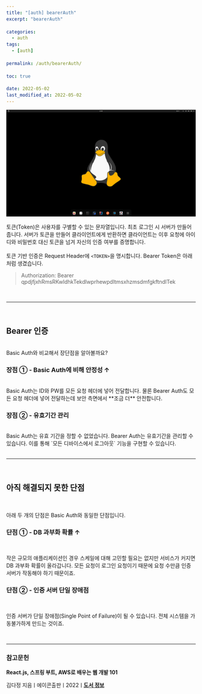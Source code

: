```yaml
---
title: "[auth] bearerAuth"
excerpt: "bearerAuth"

categories:
  - auth
tags:
  - [auth]

permalink: /auth/bearerAuth/

toc: true

date: 2022-05-02
last_modified_at: 2022-05-02
---
```


![bearerAuth](/assets/images/posts_img/bearerAuth.png)

토큰(Token)은 사용자를 구별할 수 있는 문자열입니다. 최초 로그인 시 서버가 만들어 줍니다. 서버가 토큰을 만들어 클라이언트에게 반환하면 클라이언트는 이후 요청에 아이디와 비밀번호 대신 토큰을 넘겨 자신의 인증 여부를 증명합니다.<br />
<br />
토큰 기반 인증은 Request Header에 `<TOKEN>`을 명시합니다. Bearer Token은 아래처럼 생겼습니다.<br />

>Authorization: Bearer qpdjfjxhRmsRKwldhkTekdlwprhewpdltmsxhzmsdmfgkftndlTek
 
<br />

---
<br />

## Bearer 인증
<br />
Basic Auth와 비교해서 장단점을 알아볼까요?<br />

### 장점 ① - Basic Auth에 비해 안정성 ↑
<br />
Basic Auth는 ID와 PW를 모든 요청 헤더에 넣어 전달합니다. 물론 Bearer Auth도 모든 요청 헤더에 넣어 전달하는데 보안 측면에서 **조금 더** 안전합니다.<br />


### 장점 ② - 유효기간 관리
<br />
Basic Auth는 유효 기간을 정할 수 없었습니다. Bearer Auth는 유효기간을 관리할 수 있습니다. 이를 통해 `모든 디바이스에서 로그아웃` 기능을 구현할 수 있습니다.<br />


<br>

---

<br>

## 아직 해결되지 못한 단점
<br />

아래 두 개의 단점은 Basic Auth와 동일한 단점입니다.<br />

### 단점 ① - DB 과부화 확률 ↑
<br />

작은 규모의 애플리케이션인 경우 스케일에 대해 고민할 필요는 없지만 서비스가 커지면 DB 과부화 확률이 올라갑니다. 모든 요청이 로그인 요청이기 때문에 요청 수만큼 인증 서버가 작동해야 하기 때문이죠.<br />

### 단점 ② - 인증 서버 단일 장애점
<br />

인증 서버가 단일 장애점(Single Point of Failure)이 될 수 있습니다. 전체 시스템을 가동불가하게 만드는 것이죠.<br />


<br>





---

### 참고문헌

**React.js, 스프링 부트, AWS로 배우는 웹 개발 101**

김다정 지음ㅣ에이콘출판ㅣ2022ㅣ[**도서 정보**](https://product.kyobobook.co.kr/detail/S000061838547)
